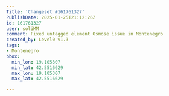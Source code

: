 ```yaml
---
Title: 'Changeset #161761327'
PublishDate: 2025-01-25T21:12:26Z
id: 161761327
user: soliMM
comment: Fixed untagged element Osmose issue in Montenegro
created_by: Level0 v1.3
tags:
- Montenegro
bbox:
  min_lon: 19.105307
  min_lat: 42.5516629
  max_lon: 19.105307
  max_lat: 42.5516629

---
```

